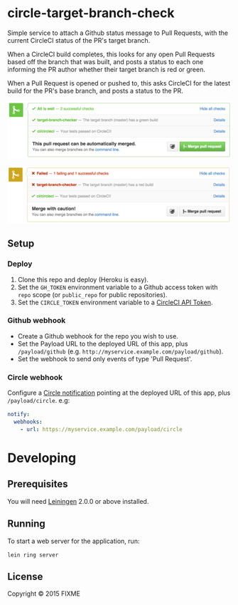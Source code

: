 # circle-target-branch-check

Simple service to attach a Github status message to Pull Requests, with the current CircleCI status of the PR's target branch.

When a CircleCI build completes, this looks for any open Pull Requests based off the branch that was built, and posts a status to each one informing the PR author whether their target branch is red or green.

When a Pull Request is opened or pushed to, this asks CircleCI for the latest build for the PR's base branch, and posts a status to the PR.

![success](success-pic.png)

![failure](failure-pic.png)

## Setup

### Deploy

1. Clone this repo and deploy (Heroku is easy).
1. Set the `GH_TOKEN` environment variable to a Github access token with `repo` scope (or `public_repo` for public repositories).
1. Set the `CIRCLE_TOKEN` environment variable to a [CircleCI API Token](https://circleci.com/account/api).

### Github webhook

* Create a Github webhook for the repo you wish to use.
* Set the Payload URL to the deployed URL of this app, plus `/payload/github` (e.g. `http://myservice.example.com/payload/github`).
* Set the webhook to send only events of type 'Pull Request'.

### Circle webhook

Configure a [Circle notification](https://circleci.com/docs/configuration#notify) pointing at the deployed URL of this app, plus `/payload/circle`. e.g:

```yaml
notify:
  webhooks:
    - url: https://myservice.example.com/payload/circle
```

# Developing

## Prerequisites

You will need [Leiningen][] 2.0.0 or above installed.

[leiningen]: https://github.com/technomancy/leiningen

## Running

To start a web server for the application, run:

    lein ring server

## License

Copyright © 2015 FIXME

